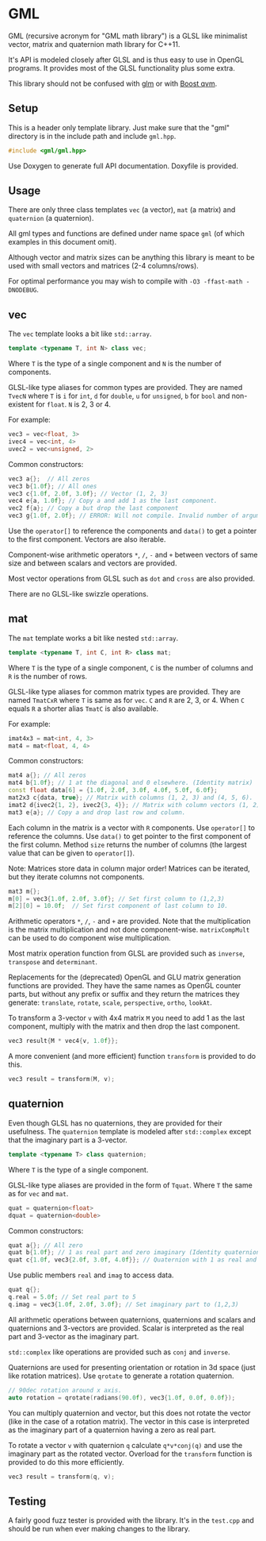 # GML #

GML (recursive acronym for "GML math library") is a GLSL like minimalist vector, matrix and quaternion math library for C++11.

It's API is modeled closely after GLSL and is thus easy to use in OpenGL programs. It provides most of the GLSL functionality plus some extra.

This library should not be confused with [glm](http://glm.g-truc.net) or with [Boost qvm](http://www.revergestudios.com/boost-qvm/).


## Setup ##

This is a header only template library.
Just make sure that the "gml" directory is in the include path and include `gml.hpp`.
~~~c++
#include <gml/gml.hpp>
~~~

Use Doxygen to generate full API documentation. Doxyfile is provided.


## Usage ##

There are only three class templates `vec` (a vector), `mat` (a matrix) and `quaternion` (a quaternion).

All gml types and functions are defined under name space `gml` (of which examples in this document omit).

Although vector and matrix sizes can be anything this library is meant to be used with small vectors and matrices (2-4 columns/rows).

For optimal performance you may wish to compile with `-O3 -ffast-math -DNODEBUG`.

## vec ##

The `vec` template looks a bit like `std::array`.

~~~c++
template <typename T, int N> class vec;
~~~

Where `T` is the type of a single component and `N` is the number of components.

GLSL-like type aliases for common types are provided. They are named `TvecN` where `T` is `i` for `int`, `d` for `double`, `u` for `unsigned`, `b` for `bool` and non-existent for `float`. `N` is 2, 3 or 4.

For example:
~~~c++
vec3 = vec<float, 3>
ivec4 = vec<int, 4>
uvec2 = vec<unsigned, 2>
~~~

Common constructors:
~~~c++
vec3 a{};  // All zeros
vec3 b{1.0f}; // All ones
vec3 c{1.0f, 2.0f, 3.0f}; // Vector (1, 2, 3)
vec4 e{a, 1.0f}; // Copy a and add 1 as the last component.
vec2 f{a}; // Copy a but drop the last component
vec3 g{1.0f, 2.0f}; // ERROR: Will not compile. Invalid number of arguments.
~~~

Use the `operator[]` to reference the components and `data()` to get a pointer to the first component. Vectors are also iterable.

Component-wise arithmetic operators `*`, `/`, `-` and `+` between vectors of same size and between scalars and vectors are provided.

Most vector operations from GLSL such as `dot` and `cross` are also provided.

There are no GLSL-like swizzle operations.


## mat ##

The `mat` template works a bit like nested `std::array`.

~~~c++
template <typename T, int C, int R> class mat;
~~~
Where `T` is the type of a single component, `C` is the number of columns and `R` is the number of rows.

GLSL-like type aliases for common matrix types are provided. They are named `TmatCxR` where `T` is same as for `vec`. `C` and `R` are 2, 3, or 4. When `C` equals `R` a shorter alias `TmatC` is also available.

For example:
~~~c++
imat4x3 = mat<int, 4, 3>
mat4 = mat<float, 4, 4>
~~~

Common constructors:
~~~c++
mat4 a{}; // All zeros
mat4 b{1.0f}; // 1 at the diagonal and 0 elsewhere. (Identity matrix)
const float data[6] = {1.0f, 2.0f, 3.0f, 4.0f, 5.0f, 6.0f};
mat2x3 c{data, true}; // Matrix with columns (1, 2, 3) and (4, 5, 6).
imat2 d{ivec2{1, 2}, ivec2{3, 4}}; // Matrix with column vectors (1, 2) and (3, 4)
mat3 e{a}; // Copy a and drop last row and column.
~~~

Each column in the matrix is a vector with `R` components. Use `operator[]` to reference the columns. Use `data()` to get pointer to the first component of the first column. Method `size` returns the number of columns (the largest value that can be given to `operator[]`).

Note: Matrices store data in column major order!
Matrices can be iterated, but they iterate columns not components.

~~~c++
mat3 m{};
m[0] = vec3{1.0f, 2.0f, 3.0f}; // Set first column to (1,2,3)
m[2][0] = 10.0f;  // Set first component of last column to 10.
~~~

Arithmetic operators `*`, `/`, `-`  and `+` are provided.
Note that the multiplication is the matrix multiplication and not done component-wise. `matrixCompMult` can be used to do component wise multiplication.

Most matrix operation function from GLSL are provided such as `inverse`, `transpose` and `determinant`.

Replacements for the (deprecated) OpenGL and GLU matrix generation functions are provided. They have the same names as OpenGL counter parts, but without any prefix or suffix and they return the matrices they generate: `translate`, `rotate`, `scale`, `perspective`, `ortho`, `lookAt`.

To transform a 3-vector `v` with 4x4 matrix `M` you need to add 1 as the last component, multiply with the matrix and then drop the last component.
~~~c++
vec3 result{M * vec4{v, 1.0f}};
~~~

A more convenient (and more efficient) function `transform` is provided to do this.
~~~c++
vec3 result = transform(M, v);
~~~


## quaternion ##

Even though GLSL has no quaternions, they are provided for their usefulness. The `quaternion` template is modeled after `std::complex` except that the imaginary part is a 3-vector.

~~~c++
template <typename T> class quaternion;
~~~
Where `T` is the type of a single component.

GLSL-like type aliases are provided in the form of `Tquat`. Where `T` the same as for `vec` and `mat`.
~~~c++
quat = quaternion<float>
dquat = quaternion<double>
~~~

Common constructors:
~~~c++
quat a{}; // All zero
quat b{1.0f}; // 1 as real part and zero imaginary (Identity quaternion)
quat c{1.0f, vec3{2.0f, 3.0f, 4.0f}}; // Quaternion with 1 as real and (2,3,4) as imaginary part
~~~

Use public members `real` and `imag` to access data.
~~~c++
quat q{};
q.real = 5.0f; // Set real part to 5
q.imag = vec3{1.0f, 2.0f, 3.0f}; // Set imaginary part to (1,2,3)
~~~

All arithmetic operations between quaternions, quaternions and scalars and quaternions and 3-vectors are provided. Scalar is interpreted as the real part and 3-vector as the imaginary part.

`std::complex` like operations are provided such as `conj` and `inverse`.

Quaternions are used for presenting orientation or rotation in 3d space (just like rotation matrices). Use `qrotate` to generate a rotation quaternion.
~~~c++
// 90dec rotation around x axis.
auto rotation = qrotate(radians(90.0f), vec3{1.0f, 0.0f, 0.0f});
~~~

You can multiply quaternion and vector, but this does not rotate the vector (like in the case of a rotation matrix). The vector in this case is interpreted as the imaginary part of a quaternion having a zero as real part.

To rotate a vector `v` with quaternion `q` calculate `q*v*conj(q)` and use the imaginary part as the rotated vector. Overload for the `transform` function is provided to do this more efficiently.
~~~c++
vec3 result = transform(q, v);
~~~


## Testing ##

A fairly good fuzz tester is provided with the library. It's in the `test.cpp` and should be run when ever making changes to the library.

